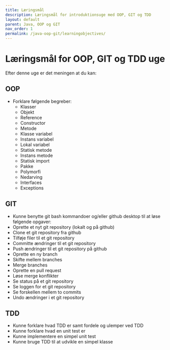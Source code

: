 ```yaml
---
title: Læringsmål
description: Læringsmål for introduktionsuge med OOP, GIT og TDD
layout: default
parent: Java, OOP og GIT
nav_order: 1
permalink: /java-oop-git/learningobjectives/
---
```



# Læringsmål for OOP, GIT og TDD uge

Efter denne uge er det meningen at du kan:

## OOP

- Forklare følgende begreber:
  - Klasser
  - Objekt
  - Reference
  - Constructor
  - Metode
  - Klasse variabel
  - Instans variabel
  - Lokal variabel
  - Statisk metode
  - Instans metode
  - Statisk import
  - Pakke
  - Polymorfi
  - Nedarving
  - Interfaces
  - Exceptions

## GIT

- Kunne benytte git bash kommandoer og/eller github desktop til at løse følgende opgaver:
- Oprette et nyt git repository (lokalt og på github)
- Clone et git repository fra github
- Tilføje filer til et git repository
- Committe ændringer til et git repository
- Push ændringer til et git repository på github
- Oprette en ny branch
- Skifte mellem branches
- Merge branches
- Oprette en pull request
- Løse merge konflikter
- Se status på et git repository
- Se loggen for et git repository
- Se forskellen mellem to commits
- Undo ændringer i et git repository

## TDD

- Kunne forklare hvad TDD er samt fordele og ulemper ved TDD
- Kunne forklare hvad en unit test er
- Kunne implementere en simpel unit test
- Kunne bruge TDD til at udvikle en simpel klasse
